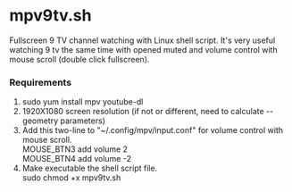 # mpv9tv.sh
Fullscreen 9 TV channel watching with Linux shell script. It's very useful watching 9 tv the same time with opened muted and volume control with mouse scroll (double click fullscreen).

### Requirements
1. sudo yum install mpv youtube-dl
2. 1920X1080 screen resolution (if not or different, need to calculate --geometry parameters)
3. Add this two-line to "~/.config/mpv/input.conf" for volume control with mouse scroll.  
  MOUSE_BTN3 add volume 2  
  MOUSE_BTN4 add volume -2  
4. Make executable the shell script file.  
  sudo chmod +x mpv9tv.sh  
    
      
      
